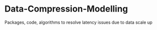 # Data-Compression-Modelling
Packages, code, algorithms to resolve latency issues due to data scale up
